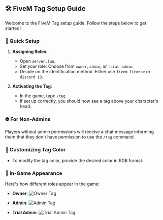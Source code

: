 ## 🛠 FiveM Tag Setup Guide

Welcome to the FiveM Tag setup guide. Follow the steps below to get started!

### 🚀 Quick Setup

1. **Assigning Roles**:
    - Open `server.lua`.
    - Set your role: Choose from `owner`, `admin`, or `trial admin`.
    - Decide on the identification method: Either use `fivem license` or `discord ID`.

2. **Activating the Tag**:
    - In the game, type `/tag`.
    - If set up correctly, you should now see a tag above your character's head.

### ⛔ For Non-Admins

Players without admin permissions will receive a chat message informing them that they don't have permission to use the `/tag` command.

### 🌈 Customizing Tag Color

- To modify the tag color, provide the desired color in RGB format.

### 📸 In-Game Appearance

Here's how different roles appear in the game:

- **Owner**:
    ![Owner Tag](https://github.com/Pito126/fivem-tag/assets/66220113/d2a73c1f-4f06-4081-9dbe-583e8fbbec2a)

- **Admin**:
    ![Admin Tag](https://github.com/Pito126/fivem-tag/assets/66220113/c39ab4f7-8e6a-4035-9109-cf2dd4878fd6)

- **Trial Admin**:
    ![Trial Admin Tag](https://github.com/Pito126/fivem-tag/assets/66220113/21f42487-1eb8-4e4d-885e-a3688ad9845d)
